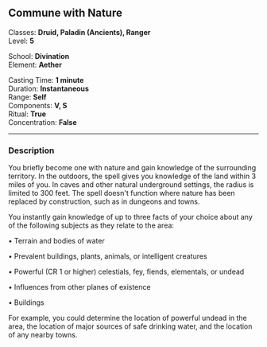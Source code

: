 ## Commune with Nature

Classes: **Druid, Paladin (Ancients), Ranger**  
Level: **5**  

School: **Divination**  
Element: **Aether**  

Casting Time: **1 minute**  
Duration: **Instantaneous**  
Range: **Self**  
Components: **V, S**  
Ritual: **True**  
Concentration: **False**  

------

### Description

You briefly become one with nature and gain knowledge of the surrounding territory. In the outdoors, the spell gives you knowledge of the land within 3 miles of you. In caves and other natural underground settings, the radius is limited to 300 feet. The spell doesn't function where nature has been replaced by construction, such as in dungeons and towns.

You instantly gain knowledge of up to three facts of your choice about any of the following subjects as they relate to the area:

• Terrain and bodies of water

• Prevalent buildings, plants, animals, or intelligent creatures

• Powerful (CR 1 or higher) celestials, fey, fiends, elementals, or undead

• Influences from other planes of existence

• Buildings

For example, you could determine the location of powerful undead in the area, the location of major sources of safe drinking water, and the location of any nearby towns.